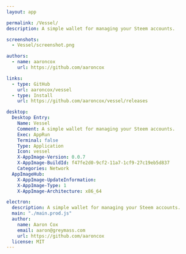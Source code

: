 ```yaml
---
layout: app

permalink: /Vessel/
description: A simple wallet for managing your Steem accounts.

screenshots:
  - Vessel/screenshot.png

authors:
  - name: aaroncox
    url: https://github.com/aaroncox

links:
  - type: GitHub
    url: aaroncox/vessel
  - type: Install
    url: https://github.com/aaroncox/vessel/releases

desktop:
  Desktop Entry:
    Name: Vessel
    Comment: A simple wallet for managing your Steem accounts.
    Exec: AppRun
    Terminal: false
    Type: Application
    Icon: vessel
    X-AppImage-Version: 0.0.7
    X-AppImage-BuildId: f47fe2d0-9cf2-11a7-1cf9-27c19eb5d837
    Categories: Network
  AppImageHub:
    X-AppImage-UpdateInformation: 
    X-AppImage-Type: 1
    X-AppImage-Architecture: x86_64

electron:
  description: A simple wallet for managing your Steem accounts.
  main: "./main.prod.js"
  author:
    name: Aaron Cox
    email: aaron@greymass.com
    url: https://github.com/aaroncox
  license: MIT
---
```

